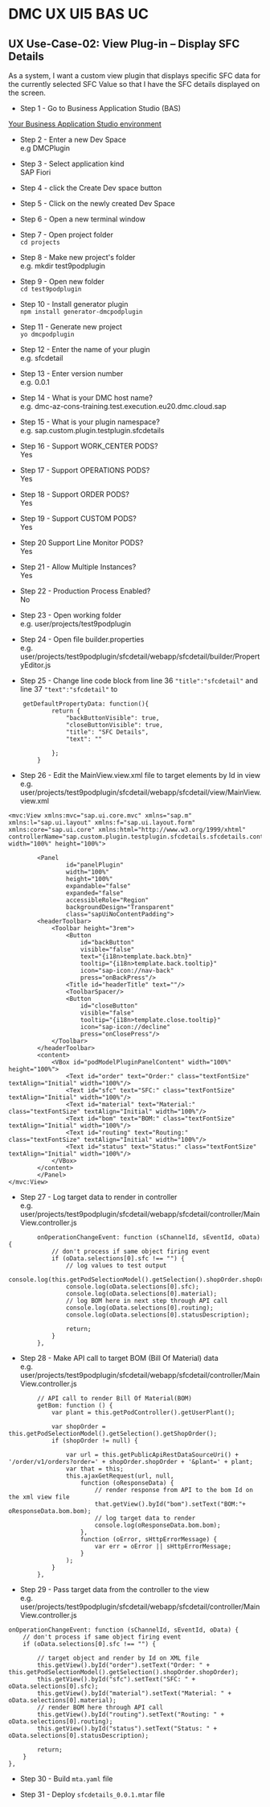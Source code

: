 # DMC UX UI5 BAS UC

## UX Use-Case-02: View Plug-in – Display SFC Details
As a system, I want a custom view plugin that displays specific SFC data for the currently selected SFC Value so that I have the SFC details displayed on the screen.

- Step 1 - Go to Business Application Studio (BAS)

[Your Business Application Studio environment](https://dmc-az-cons-training.eu20cf.applicationstudio.cloud.sap/index.html)

- Step 2 - Enter a new Dev Space  
e.g DMCPlugin

- Step 3 - Select application kind  
SAP Fiori

- Step 4 - click the Create Dev space button

- Step 5 - Click on the newly created Dev Space

- Step 6 - Open a new terminal window

- Step 7 - Open project folder  
```cd projects```

- Step 8 - Make new project's folder  
e.g. mkdir test9podplugin

- Step 9 - Open new folder  
```cd test9podplugin```

- Step 10 - Install generator plugin  
```npm install generator-dmcpodplugin```

- Step 11 - Generate new project  
```yo dmcpodplugin```

- Step 12 - Enter the name of your plugin  
e.g. sfcdetail

- Step 13 - Enter version number  
e.g. 0.0.1

- Step 14 - What is your DMC host name?  
e.g. dmc-az-cons-training.test.execution.eu20.dmc.cloud.sap

- Step 15 - What is your plugin namespace?  
e.g. sap.custom.plugin.testplugin.sfcdetails

- Step 16 - Support WORK_CENTER PODS?  
Yes

- Step 17 - Support OPERATIONS PODS?  
Yes

- Step 18 - Support ORDER PODS?  
Yes

- Step 19 - Support CUSTOM PODS?  
Yes

- Step 20 Support Line Monitor PODS?  
Yes

- Step 21 - Allow Multiple Instances?  
Yes

- Step 22 - Production Process Enabled?  
No

- Step 23 - Open working folder  
e.g. user/projects/test9podplugin  

- Step 24 - Open file builder.properties  
e.g. user/projects/test9podplugin/sfcdetail/webapp/sfcdetail/builder/PropertyEditor.js  

- Step 25 - Change line code block from line 36 ```"title":"sfcdetail"``` and line 37 ```"text":"sfcdetail"``` to  
```	
	getDefaultPropertyData: function(){
			return {
				"backButtonVisible": true,
				"closeButtonVisible": true,
                "title": "SFC Details",
				"text": ""
                
			};
	    }
```

- Step 26 - Edit the MainView.view.xml file to target elements by Id in view  
e.g. user/projects/test9podplugin/sfcdetail/webapp/sfcdetail/view/MainView.view.xml  
```  
<mvc:View xmlns:mvc="sap.ui.core.mvc" xmlns="sap.m" xmlns:l="sap.ui.layout" xmlns:f="sap.ui.layout.form" xmlns:core="sap.ui.core" xmlns:html="http://www.w3.org/1999/xhtml" controllerName="sap.custom.plugin.testplugin.sfcdetails.sfcdetails.controller.MainView" width="100%" height="100%">
		
        <Panel 
                id="panelPlugin"  
                width="100%"
                height="100%"
                expandable="false"
                expanded="false"
                accessibleRole="Region"
                backgroundDesign="Transparent"
                class="sapUiNoContentPadding">  
        <headerToolbar>
            <Toolbar height="3rem">
                <Button
                    id="backButton"
                    visible="false"
                    text="{i18n>template.back.btn}"
                    tooltip="{i18n>template.back.tooltip}"
                    icon="sap-icon://nav-back"
                    press="onBackPress"/>
                <Title id="headerTitle" text=""/>
                <ToolbarSpacer/>
                <Button
                    id="closeButton"
                    visible="false"
                    tooltip="{i18n>template.close.tooltip}"
                    icon="sap-icon://decline"
                    press="onClosePress"/>
            </Toolbar>
        </headerToolbar>
        <content>
            <VBox id="podModelPluginPanelContent" width="100%" height="100%">
				<Text id="order" text="Order:" class="textFontSize" textAlign="Initial" width="100%"/>
				<Text id="sfc" text="SFC:" class="textFontSize" textAlign="Initial" width="100%"/>
				<Text id="material" text="Material:" class="textFontSize" textAlign="Initial" width="100%"/>
				<Text id="bom" text="BOM:" class="textFontSize" textAlign="Initial" width="100%"/>
				<Text id="routing" text="Routing:" class="textFontSize" textAlign="Initial" width="100%"/>
				<Text id="status" text="Status:" class="textFontSize" textAlign="Initial" width="100%"/>
            </VBox>
        </content>
	    </Panel>		
</mvc:View>
```  

- Step 27 - Log target data to render in controller  
e.g. user/projects/test9podplugin/sfcdetail/webapp/sfcdetail/controller/MainView.controller.js  
```
        onOperationChangeEvent: function (sChannelId, sEventId, oData) {
            // don't process if same object firing event
            if (oData.selections[0].sfc !== "") {
                // log values to test output
                console.log(this.getPodSelectionModel().getSelection().shopOrder.shopOrder);
                console.log(oData.selections[0].sfc);
                console.log(oData.selections[0].material);
                // log BOM here in next step through API call
                console.log(oData.selections[0].routing);
                console.log(oData.selections[0].statusDescription);

                return;
            }
        },
```

- Step 28 - Make API call to target BOM (Bill Of Material) data  
e.g. user/projects/test9podplugin/sfcdetail/webapp/sfcdetail/controller/MainView.controller.js 
```  
        // API call to render Bill Of Material(BOM)
        getBom: function () {
            var plant = this.getPodController().getUserPlant();

            var shopOrder = this.getPodSelectionModel().getSelection().getShopOrder();
            if (shopOrder != null) {

                var url = this.getPublicApiRestDataSourceUri() + '/order/v1/orders?order=' + shopOrder.shopOrder + '&plant=' + plant;
                var that = this;
                this.ajaxGetRequest(url, null,
                    function (oResponseData) {
						// render response from API to the bom Id on the xml view file
                        that.getView().byId("bom").setText("BOM:"+ oResponseData.bom.bom);
						// log target data to render
                        console.log(oResponseData.bom.bom);
                    },
                    function (oError, sHttpErrorMessage) {
                        var err = oError || sHttpErrorMessage;
                    }
                );
            }
        },
```  

- Step 29 - Pass target data from the controller to the view  
e.g. user/projects/test9podplugin/sfcdetail/webapp/sfcdetail/controller/MainView.controller.js  
``` 
onOperationChangeEvent: function (sChannelId, sEventId, oData) {
    // don't process if same object firing event
    if (oData.selections[0].sfc !== "") {

        // target object and render by Id on XML file
        this.getView().byId("order").setText("Order: " + this.getPodSelectionModel().getSelection().shopOrder.shopOrder);   
        this.getView().byId("sfc").setText("SFC: " + oData.selections[0].sfc);
        this.getView().byId("material").setText("Material: " + oData.selections[0].material);
        // render BOM here through API call
        this.getView().byId("routing").setText("Routing: " + oData.selections[0].routing);
        this.getView().byId("status").setText("Status: " + oData.selections[0].statusDescription);

        return;
    }
}, 
```

- Step 30 - Build ```mta.yaml``` file  

- Step 31 - Deploy ```sfcdetails_0.0.1.mtar``` file
